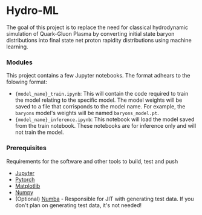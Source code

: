 # Hydro-ML

The goal of this project is to replace the need for classical hydrodynamic simulation of Quark-Gluon Plasma by converting initial state baryon distributions into final state net proton rapidity distributions using machine learning.

### Modules
This project contains a few Jupyter notebooks. The format adhears to the folowing format: 
- `{model_name}_train.ipynb`: This will contain the code required to train the model relating to the specific model. The model weights will be saved to a file that corrisponds to the model name. For example, the `baryons` model's weights will be named `baryons_model.pt`. 
- `{model_name}_inference.ipynb`: This notebook will load the model saved from the train notebook. These notebooks are for inference only and will not train the model.

### Prerequisites
Requirements for the software and other tools to build, test and push
- [Jupyter](https://jupyter.org/)
- [Pytorch](https://pytorch.org/)
- [Matplotlib](https://matplotlib.org/)
- [Numpy](https://numpy.org/)
- (Optional) [Numba](https://numba.pydata.org/) - Responsible for JIT with generating test data. If you don't plan on generating test data, it's not needed!